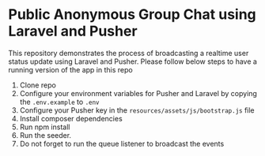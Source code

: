 # Public Anonymous Group Chat using Laravel and Pusher

This repository demonstrates the process of broadcasting a realtime user status update using Laravel and Pusher. Please follow below steps to have a running version of the app in this repo

1. Clone repo
2. Configure your environment variables for Pusher and Laravel by copying the `.env.example` to `.env`
3. Configure your Pusher key in the `resources/assets/js/bootstrap.js` file
4. Install composer dependencies
5. Run npm install
6. Run the seeder.
7. Do not forget to run the queue listener to broadcast the events
